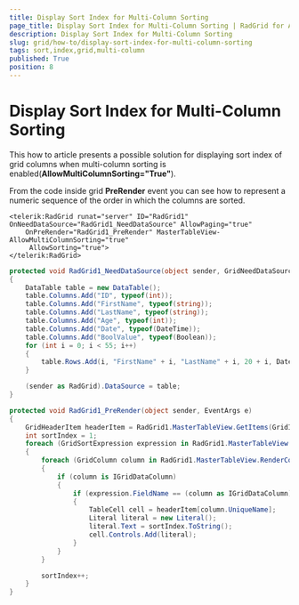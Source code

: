 ```yaml
---
title: Display Sort Index for Multi-Column Sorting
page_title: Display Sort Index for Multi-Column Sorting | RadGrid for ASP.NET AJAX Documentation
description: Display Sort Index for Multi-Column Sorting
slug: grid/how-to/display-sort-index-for-multi-column-sorting
tags: sort,index,grid,multi-column
published: True
position: 8
---
```



#  Display Sort Index for Multi-Column Sorting

This how to article presents a possible solution for displaying sort index of grid columns when multi-column sorting is enabled(**AllowMultiColumnSorting="True"**).

From the code inside grid **PreRender** event you can see how to represent a numeric sequence of the order in which the columns are sorted.

````ASP.NET
<telerik:RadGrid runat="server" ID="RadGrid1" OnNeedDataSource="RadGrid1_NeedDataSource" AllowPaging="true" 
	OnPreRender="RadGrid1_PreRender" MasterTableView-AllowMultiColumnSorting="true"
	 AllowSorting="true">
</telerik:RadGrid>
````
````C#
protected void RadGrid1_NeedDataSource(object sender, GridNeedDataSourceEventArgs e)
{
	DataTable table = new DataTable();
	table.Columns.Add("ID", typeof(int));
	table.Columns.Add("FirstName", typeof(string));
	table.Columns.Add("LastName", typeof(string));
	table.Columns.Add("Age", typeof(int));
	table.Columns.Add("Date", typeof(DateTime));
	table.Columns.Add("BoolValue", typeof(Boolean));
	for (int i = 0; i < 55; i++)
	{
		table.Rows.Add(i, "FirstName" + i, "LastName" + i, 20 + i, DateTime.Now.AddDays(i), i % 2 == 0);
	}

	(sender as RadGrid).DataSource = table;
}

protected void RadGrid1_PreRender(object sender, EventArgs e)
{
	GridHeaderItem headerItem = RadGrid1.MasterTableView.GetItems(GridItemType.Header)[0] as GridHeaderItem;
	int sortIndex = 1;
	foreach (GridSortExpression expression in RadGrid1.MasterTableView.SortExpressions)
	{
		foreach (GridColumn column in RadGrid1.MasterTableView.RenderColumns)
		{
			if (column is IGridDataColumn)
			{
				if (expression.FieldName == (column as IGridDataColumn).GetActiveDataField())
				{
					TableCell cell = headerItem[column.UniqueName];
					Literal literal = new Literal();
					literal.Text = sortIndex.ToString();
					cell.Controls.Add(literal);
				}
			}
		}

		sortIndex++;
	}
}
````





